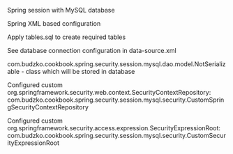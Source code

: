 Spring session with MySQL database<p>
Spring XML based configuration<p>
Apply tables.sql to create required tables<p>
See database connection configuration in data-source.xml<p>
com.budzko.cookbook.spring.security.session.mysql.dao.model.NotSerializable - class which will be stored in database<p>
Configured custom org.springframework.security.web.context.SecurityContextRepository:
    com.budzko.cookbook.spring.security.session.mysql.security.CustomSpringSecurityContextRepository<p>
Configured custom org.springframework.security.access.expression.SecurityExpressionRoot:
    com.budzko.cookbook.spring.security.session.mysql.security.CustomSecurityExpressionRoot<p>
